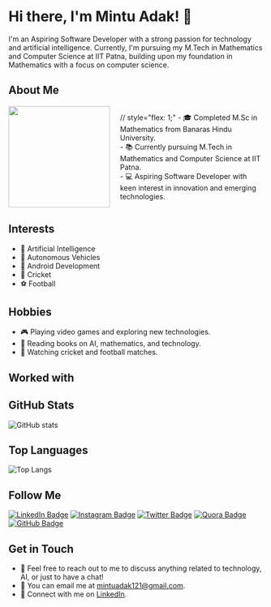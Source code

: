 # Hi there, I'm Mintu Adak! 👋

I'm an Aspiring Software Developer with a strong passion for technology and artificial intelligence. Currently, I'm pursuing my M.Tech in Mathematics and Computer Science at IIT Patna, building upon my foundation in Mathematics with a focus on computer science.



## About Me

<div style="display: flex; flex-direction: row; align-items: center; justify-content: center;">
   <img src="https://www.crn.com/slide-shows/cloud/media_19cac803aaaa0fb36c723da32f390e27a9ff454ff.jpeg?width=750&format=jpeg&optimize=medium" width="200" style="margin-right: 20px;">
   <p>
      //  style="flex: 1;"
      - 🎓 Completed M.Sc in Mathematics from Banaras Hindu University.<br>
      - 📚 Currently pursuing M.Tech in Mathematics and Computer Science at IIT Patna.<br>
      - 💻 Aspiring Software Developer with keen interest in innovation and emerging technologies.
   </p>
</div>



## Interests

- 🤖 Artificial Intelligence
- 🚗 Autonomous Vehicles
- 📱 Android Development
- 🏏 Cricket
- ⚽ Football

## Hobbies

- 🎮 Playing video games and exploring new technologies.
- 📖 Reading books on AI, mathematics, and technology.
- 🎥 Watching cricket and football matches.

## Worked with

<div class="logo-container">
  <!-- Insert your worked with logos here -->
</div>

## GitHub Stats

![GitHub stats](https://github-readme-stats.vercel.app/api?username=cyrus0001&show_icons=true&theme=radical&hide_border=true&bg_color=000000&text_color=ffffff&icon_color=ff69b4)

## Top Languages

![Top Langs](https://github-readme-stats.vercel.app/api/top-langs/?username=cyrus0001&layout=compact&theme=radical&hide_border=true&bg_color=000000&text_color=ffffff)


## Follow Me

[![LinkedIn Badge](https://img.shields.io/badge/-Mintu_Adak-blue?style=flat-square&logo=Linkedin&logoColor=white)](https://www.linkedin.com/in/mintu-adak)
[![Instagram Badge](https://img.shields.io/badge/-mintu_adak-purple?style=flat-square&logo=Instagram&logoColor=white)](https://www.instagram.com/cy_ru_s_007/)
[![Twitter Badge](https://img.shields.io/badge/-mintu_adak-1DA1F2?style=flat-square&logo=Twitter&logoColor=white)](https://twitter.com/MINTUADAK1)
[![Quora Badge](https://img.shields.io/badge/-Mintu_Adak-red?style=flat-square&logo=Quora&logoColor=white)](https://www.quora.com/profile/Mintu-Adak-5)
[![GitHub Badge](https://img.shields.io/badge/-mintuadak-black?style=flat-square&logo=GitHub&logoColor=white)](https://github.com/cyrus0001/)

## Get in Touch

- 💬 Feel free to reach out to me to discuss anything related to technology, AI, or just to have a chat!
- 📧 You can email me at mintuadak121@gmail.com.
- 🔗 Connect with me on [LinkedIn](https://www.linkedin.com/in/mintu-adak).
